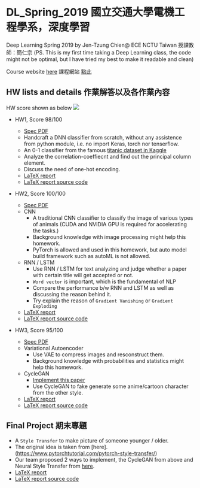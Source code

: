 # DL_Spring_2019 國立交通大學電機工程學系，深度學習
Deep Learning Spring 2019 by Jen-Tzung Chien@ ECE NCTU Taiwan 授課教師：簡仁宗
(PS. This is my first time taking a Deep Learning class, the code might not be optimal, but I have tried my best to make it readable and clean)

Course website [here](https://plus.nctu.edu.tw/courses/34767) 課程網站 [點此](https://plus.nctu.edu.tw/courses/34767)

## HW lists and details 作業解答以及各作業內容
HW score shown as below
![](https://i.imgur.com/ubRvMs5.png)

* HW1, Score 98/100
    * [Spec PDF](https://github.com/Alfons0329/DL_Spring_2019/blob/master/HW1/dl_hw1.pdf)
    * Handcraft a DNN classifier from scratch, without any assistence from python module, i.e. no import Keras, torch nor tenserflow.
    * An 0-1 classifier from the famous [titanic dataset in Kaggle](https://www.kaggle.com/c/titanic)
    * Analyze the correlation-coeffiecnt and find out the principal column element.
    * Discuss the need of one-hot encoding.
    * [LaTeX report](https://github.com/Alfons0329/DL_Spring_2019/blob/master/HW1/HW1_Report_0416324.pdf)
    * [LaTeX report source code](https://github.com/Alfons0329/DL_Spring_2019/tree/master/Report_LaTeX/HW1)
* HW2, Score 100/100
    * [Spec PDF](https://github.com/Alfons0329/DL_Spring_2019/tree/master/HW2/HW2.pdf)
    * CNN 
        * A traditional CNN classifier to classify the image of various types of animals (CUDA and NVIDIA GPU is required for accelerating the tasks.)
        * Background knowledge with image processing might help this homework.
        * PyTorch is allowed and used in this homework, but auto model build framework such as autoML is not allowed.
    * RNN / LSTM
        * Use RNN / LSTM for text analyzing and judge whether a paper with certain title will get accepted or not.
        * `Word vector` is important, which is the fundamental of NLP
        * Compare the performance b/w RNN and LSTM as well as discussing the reason behind it.
        * Try explain the reason of `Gradient Vanishing` or `Gradient Exploding`
    * [LaTeX report](https://github.com/Alfons0329/DL_Spring_2019/blob/master/HW2/HW2_Report_0416324.pdf)
    * [LaTeX report source code](https://github.com/Alfons0329/DL_Spring_2019/tree/master/Report_LaTeX/HW2)
 
* HW3, Score 95/100
    * [Spec PDF](https://github.com/Alfons0329/DL_Spring_2019/tree/master/HW3/hw3.pdf)
    * Variational Autoencoder
        * Use VAE to compress images and resconstruct them.
        * Background knowledge with probabilities and statistics might help this homework.
    * CycleGAN
        * [Implement this paper](https://github.com/junyanz/CycleGAN)
        * Use CycleGAN to fake generate some anime/cartoon character from the other style. 
    * [LaTeX report](https://github.com/Alfons0329/DL_Spring_2019/blob/master/HW3/HW3_Report_0416324.pdf)
    * [LaTeX report source code](https://github.com/Alfons0329/DL_Spring_2019/tree/master/Report_LaTeX/HW3)

## Final Project 期末專題
* A `Style Transfer` to make picture of someone younger / older.
* The original idea is taken from [here].(https://www.pytorchtutorial.com/pytorch-style-transfer/)
* Our team proposed 2 ways to implement, the CycleGAN from above and Neural Style Transfer from [here](https://arxiv.org/pdf/1705.04058.pdf%20http://arxiv.org/abs/1705.04058.pdf).
* [LaTeX report](https://github.com/Alfons0329/DL_Spring_2019/blob/master/Final_Project/Group13_Final_Project_Report.pdf)
* [LaTeX report source code](https://github.com/Alfons0329/DL_Spring_2019/tree/master/Report_LaTeX/Final_Project)

